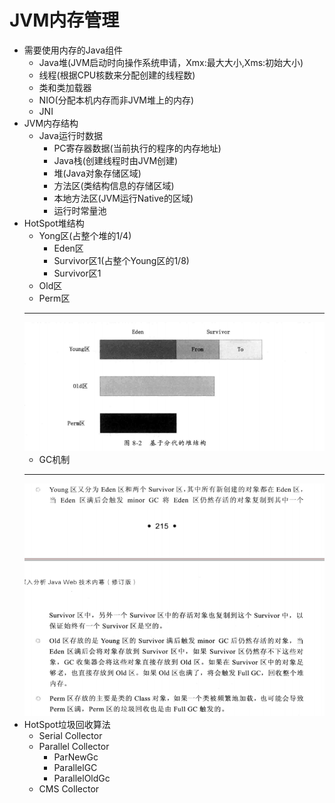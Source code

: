 # JVM内存管理
+ 需要使用内存的Java组件
	+ Java堆(JVM启动时向操作系统申请，Xmx:最大大小,Xms:初始大小)
	+ 线程(根据CPU核数来分配创建的线程数)
	+ 类和类加载器
	+ NIO(分配本机内存而非JVM堆上的内存)
	+ JNI
+ JVM内存结构
	+ Java运行时数据
		+ PC寄存器数据(当前执行的程序的内存地址)
		+ Java栈(创建线程时由JVM创建)
		+ 堆(Java对象存储区域)
		+ 方法区(类结构信息的存储区域)
		+ 本地方法区(JVM运行Native的区域)
		+ 运行时常量池
+ HotSpot堆结构
	+ Yong区(占整个堆的1/4)
		+ Eden区
		+ Survivor区1(占整个Young区的1/8)
		+ Survivor区1
	+ Old区
	+ Perm区
	---
	![堆结构](pictures/堆结构.png)
	+ GC机制
	---
	![gc说明](pictures/gc说明.png)
+ HotSpot垃圾回收算法
	+ Serial Collector
	+ Parallel Collector
		+ ParNewGc
		+ ParallelGC
		+ ParallelOldGc
	+ CMS Collector